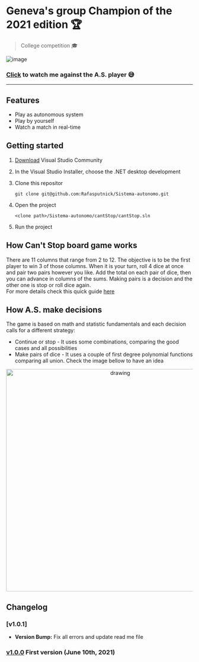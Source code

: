 # Geneva's group Champion of the 2021 edition 🏆
> College competition 🎓

![image](https://user-images.githubusercontent.com/52457167/151896814-91066a22-3235-4575-bfed-18b649fcda65.png)
### [Click](https://youtu.be/yoa8sVzKW3M) to watch me against the A.S. player 😅
---
## Features ###
+ Play as autonomous system
+ Play by yourself
+ Watch a match in real-time

## Getting started 
1. [Download](https://visualstudio.microsoft.com/downloads/) Visual Studio Community
2. In the Visual Studio Installer, choose the .NET desktop development
3. Clone this repositor

    ```
    git clone git@github.com:Rafasputnick/Sistema-autonomo.git 
    ```
5. Open the project

    ```
    <clone path>/Sistema-autonomo/cantStop/cantStop.sln
    ```
5. Run the project

## How Can't Stop board game works
There are 11 columns that range from 2 to 12. The objective is to be the first player to win 3 of those columns. When it is your turn, roll 4 dice at once and pair two pairs however you like. Add the total on each pair of dice, then you can advance in columns of the sums. Making pairs is a decision and the other one is stop or roll dice again. <br>
For more details check this quick guide [here](https://www.youtube.com/watch?v=VUGvOQatVDc)

## How A.S. make decisions
The game is based on math and statistic fundamentals and each decision calls for a different strategy:
+ Continue or stop - It uses some combinations, comparing the good cases and all possibilities
+ Make pairs of dice - It uses a couple of first degree polynomial functions comparing all union. Check the image bellow to have an idea
<p align="center">
    <img src="https://user-images.githubusercontent.com/52457167/152244911-0ef00854-974c-4c26-86d8-b508a04fefee.jpeg" alt="drawing" width="600"/>
</p>

## Changelog

### [v1.0.1]
- **Version Bump:** Fix all errors and update read me file

### [v1.0.0](https://github.com/Rafasputnick/Sistema-autonomo/releases/tag/1.0.0) First version (June 10th, 2021)
